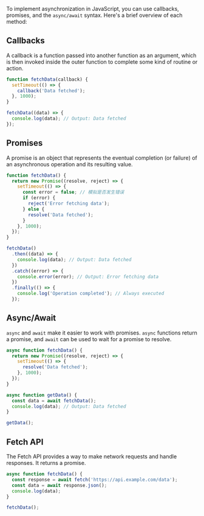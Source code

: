 To implement asynchronization in JavaScript, you can use callbacks, promises, and the `async/await` syntax. Here's a brief overview of each method:

## Callbacks
A callback is a function passed into another function as an argument, which is then invoked inside the outer function to complete some kind of routine or action.

```javascript
function fetchData(callback) {
  setTimeout(() => {
    callback('Data fetched');
  }, 1000);
}

fetchData((data) => {
  console.log(data); // Output: Data fetched
});
```

## Promises
A promise is an object that represents the eventual completion (or failure) of an asynchronous operation and its resulting value.

```javascript
function fetchData() {
  return new Promise((resolve, reject) => {
    setTimeout(() => {
      const error = false; // 模拟是否发生错误
      if (error) {
        reject('Error fetching data');
      } else {
        resolve('Data fetched');
      }
    }, 1000);
  });
}

fetchData()
  .then((data) => {
    console.log(data); // Output: Data fetched
  })
  .catch((error) => {
    console.error(error); // Output: Error fetching data
  })
  .finally(() => {
    console.log('Operation completed'); // Always executed
  });
```

## Async/Await
`async` and `await` make it easier to work with promises. `async` functions return a promise, and `await` can be used to wait for a promise to resolve.

```javascript
async function fetchData() {
  return new Promise((resolve, reject) => {
    setTimeout(() => {
      resolve('Data fetched');
    }, 1000);
  });
}

async function getData() {
  const data = await fetchData();
  console.log(data); // Output: Data fetched
}

getData();
```

## Fetch API
The Fetch API provides a way to make network requests and handle responses. It returns a promise.

```javascript
async function fetchData() {
  const response = await fetch('https://api.example.com/data');
  const data = await response.json();
  console.log(data);
}

fetchData();
```

